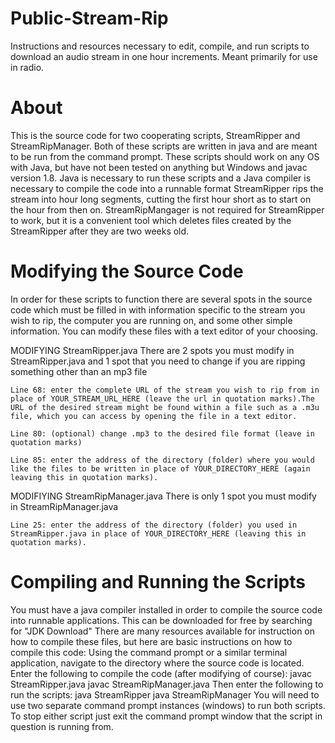 # Public-Stream-Rip
Instructions and resources necessary to edit, compile, and run scripts to download an audio stream in one hour increments.  Meant primarily for use in radio.


# About
This is the source code for two cooperating scripts, StreamRipper and StreamRipManager.  Both of these scripts are written in java and are meant to be run from the command prompt.  These scripts should work on any OS with Java, but have not been tested on anything but Windows and javac version 1.8.
Java is necessary to run these scripts and a Java compiler is necessary to compile the code into a runnable format
StreamRipper rips the stream into hour long segments, cutting the first hour short as to start on the hour from then on.
StreamRipMangager is not required for StreamRipper to work, but it is a convenient tool which deletes files created by the StreamRipper after they are two weeks old.


# Modifying the Source Code
In order for these scripts to function there are several spots in the source code which must be filled in with information specific to the stream you wish to rip, the computer you are running on, and some other simple information.  You can modify these files with a text editor of your choosing.

MODIFYING StreamRipper.java
    There are 2 spots you must modify in StreamRipper.java and 1 spot that you need to change if you are ripping something other than an mp3 file
    
    Line 68: enter the complete URL of the stream you wish to rip from in place of YOUR_STREAM_URL_HERE (leave the url in quotation marks).The URL of the desired stream might be found within a file such as a .m3u file, which you can access by opening the file in a text editor.
    
    Line 80: (optional) change .mp3 to the desired file format (leave in quotation marks)
    
    Line 85: enter the address of the directory (folder) where you would like the files to be written in place of YOUR_DIRECTORY_HERE (again leaving this in quotation marks).
    
MODIFIYING StreamRipManager.java 
    There is only 1 spot you must modify in StreamRipManager.java
    
    Line 25: enter the address of the directory (folder) you used in StreamRipper.java in place of YOUR_DIRECTORY_HERE (leaving this in quotation marks).
    
    
# Compiling and Running the Scripts

You must have a java compiler installed in order to compile the source code into runnable applications.  This can be downloaded for free by searching for "JDK Download"
There are many resources available for instruction on how to compile these files, but here are basic instructions on how to compile this code:
    Using the command prompt or a similar terminal application, navigate to the directory where the source code is located.  Enter the following to compile the code (after modifying of course):
        javac StreamRipper.java
        javac StreamRipManager.java
    Then enter the following to run the scripts:
        java StreamRipper
        java StreamRipManager
    You will need to use two separate command prompt instances (windows) to run both scripts.  To stop either script just exit the command prompt window that the script in question is running from.
